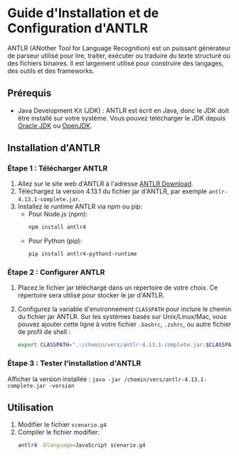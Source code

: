 # Guide d'Installation et de Configuration d'ANTLR

ANTLR (ANother Tool for Language Recognition) est un puissant générateur de parseur utilisé pour lire, traiter, exécuter ou traduire du texte structuré ou des fichiers binaires. Il est largement utilisé pour construire des langages, des outils et des frameworks.

## Prérequis

- Java Development Kit (JDK) : ANTLR est écrit en Java, donc le JDK doit être installé sur votre système. Vous pouvez télécharger le JDK depuis [Oracle JDK](https://www.oracle.com/java/technologies/javase-jdk11-downloads.html) ou [OpenJDK](https://openjdk.java.net/install/index.html).

## Installation d'ANTLR

### Étape 1 : Télécharger ANTLR

1. Allez sur le site web d'ANTLR à l'adresse [ANTLR Download](https://www.antlr.org/download.html).
2. Téléchargez la version 4.13.1 du fichier jar d'ANTLR, par exemple `antlr-4.13.1-complete.jar`.
3. Installez le runtime ANTLR via npm ou pip:
   - Pour Node.js (npm):
     ```bash
     npm install antlr4
   - Pour Python (pip):
     ```bash
     pip install antlr4-python3-runtime

### Étape 2 : Configurer ANTLR

1. Placez le fichier jar téléchargé dans un répertoire de votre choix. Ce répertoire sera utilisé pour stocker le jar d'ANTLR.

2. Configurez la variable d'environnement `CLASSPATH` pour inclure le chemin du fichier jar ANTLR. Sur les systèmes basés sur Unix/Linux/Mac, vous pouvez ajouter cette ligne à votre fichier `.bashrc`, `.zshrc`, ou autre fichier de profil de shell :
   ```bash
   export CLASSPATH=".:/chemin/vers/antlr-4.13.1-complete.jar:$CLASSPATH"
   
 ### Étape 3 : Tester l'installation d'ANTLR

 Afficher la version installée :  ```java -jar /chemin/vers/antlr-4.13.1-complete.jar -version```
 
 ## Utilisation
 
 1. Modifier le fichier `scenario.g4`
 2. Compiler le fichier modifier:
     ```bash
    antlr4 -Dlanguage=JavaScript scenario.g4
    
 
